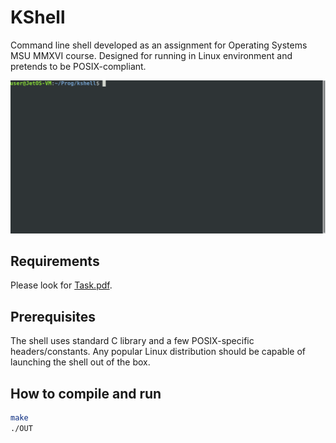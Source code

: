 # KShell

Command line shell developed as an assignment for Operating Systems MSU MMXVI
course. Designed for running in Linux environment and pretends to be
POSIX-compliant.

![Shell work demo GIF](doc/kshell.gif)

## Requirements

Please look for
[Task.pdf](https://github.com/kostmetallist/kshell/blob/master/doc/Task.pdf).

## Prerequisites

The shell uses standard C library and a few POSIX-specific headers/constants.
Any popular Linux distribution should be capable of launching the shell out of
the box.

## How to compile and run

```bash
make
./OUT
```
